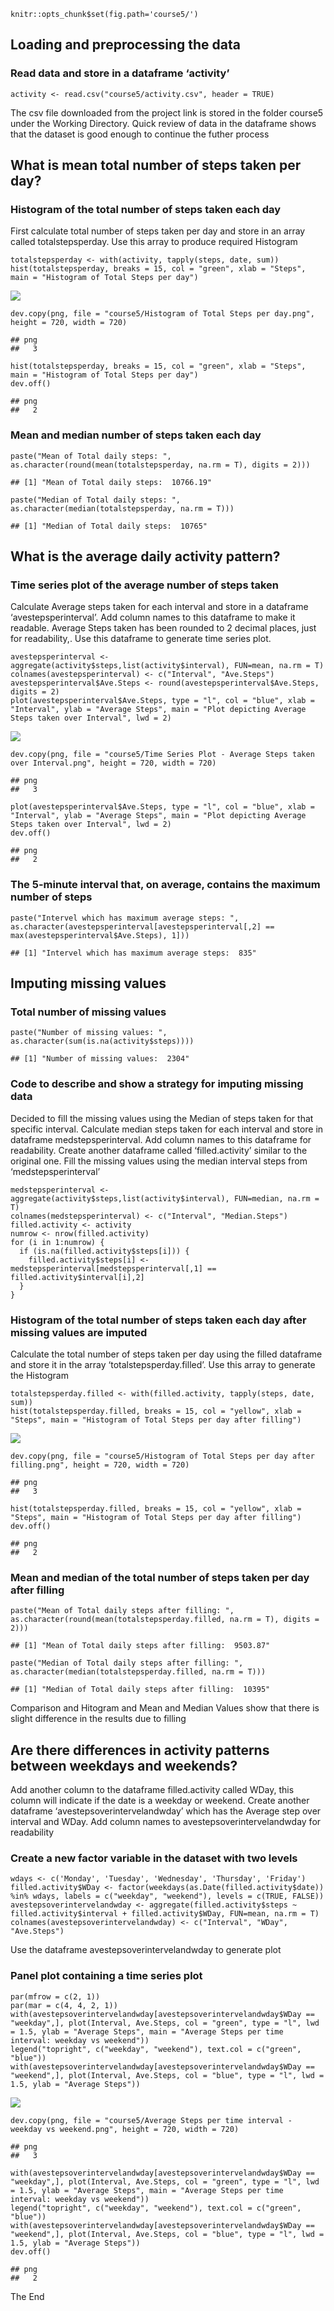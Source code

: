     knitr::opts_chunk$set(fig.path='course5/')

## Loading and preprocessing the data

### Read data and store in a dataframe ‘activity’

    activity <- read.csv("course5/activity.csv", header = TRUE)

The csv file downloaded from the project link is stored in the folder
course5 under the Working Directory. Quick review of data in the
dataframe shows that the dataset is good enough to continue the futher
process

## What is mean total number of steps taken per day?

### Histogram of the total number of steps taken each day

First calculate total number of steps taken per day and store in an
array called totalstepsperday. Use this array to produce required
Histogram

    totalstepsperday <- with(activity, tapply(steps, date, sum))
    hist(totalstepsperday, breaks = 15, col = "green", xlab = "Steps", main = "Histogram of Total Steps per day")

![](course5/unnamed-chunk-2-1.png)

    dev.copy(png, file = "course5/Histogram of Total Steps per day.png", height = 720, width = 720)

    ## png 
    ##   3

    hist(totalstepsperday, breaks = 15, col = "green", xlab = "Steps", main = "Histogram of Total Steps per day")
    dev.off()

    ## png 
    ##   2

### Mean and median number of steps taken each day

    paste("Mean of Total daily steps: ", as.character(round(mean(totalstepsperday, na.rm = T), digits = 2)))

    ## [1] "Mean of Total daily steps:  10766.19"

    paste("Median of Total daily steps: ", as.character(median(totalstepsperday, na.rm = T)))

    ## [1] "Median of Total daily steps:  10765"

## What is the average daily activity pattern?

### Time series plot of the average number of steps taken

Calculate Average steps taken for each interval and store in a dataframe
‘avestepsperinterval’. Add column names to this dataframe to make it
readable. Average Steps taken has been rounded to 2 decimal places, just
for readability,. Use this dataframe to generate time series plot.

    avestepsperinterval <- aggregate(activity$steps,list(activity$interval), FUN=mean, na.rm = T)
    colnames(avestepsperinterval) <- c("Interval", "Ave.Steps")
    avestepsperinterval$Ave.Steps <- round(avestepsperinterval$Ave.Steps, digits = 2)
    plot(avestepsperinterval$Ave.Steps, type = "l", col = "blue", xlab = "Interval", ylab = "Average Steps", main = "Plot depicting Average Steps taken over Interval", lwd = 2)

![](course5/unnamed-chunk-4-1.png)

    dev.copy(png, file = "course5/Time Series Plot - Average Steps taken over Interval.png", height = 720, width = 720)

    ## png 
    ##   3

    plot(avestepsperinterval$Ave.Steps, type = "l", col = "blue", xlab = "Interval", ylab = "Average Steps", main = "Plot depicting Average Steps taken over Interval", lwd = 2)
    dev.off()

    ## png 
    ##   2

### The 5-minute interval that, on average, contains the maximum number of steps

    paste("Intervel which has maximum average steps: ", as.character(avestepsperinterval[avestepsperinterval[,2] == max(avestepsperinterval$Ave.Steps), 1]))

    ## [1] "Intervel which has maximum average steps:  835"

## Imputing missing values

### Total number of missing values

    paste("Number of missing values: ", as.character(sum(is.na(activity$steps))))

    ## [1] "Number of missing values:  2304"

### Code to describe and show a strategy for imputing missing data

Decided to fill the missing values using the Median of steps taken for
that specific interval. Calculate median steps taken for each interval
and store in dataframe medstepsperinterval. Add column names to this
dataframe for readability. Create another dataframe called
‘filled.activity’ similar to the original one. Fill the missing values
using the median interval steps from ‘medstepsperinterval’

    medstepsperinterval <- aggregate(activity$steps,list(activity$interval), FUN=median, na.rm = T)
    colnames(medstepsperinterval) <- c("Interval", "Median.Steps")
    filled.activity <- activity
    numrow <- nrow(filled.activity)
    for (i in 1:numrow) {
      if (is.na(filled.activity$steps[i])) {
        filled.activity$steps[i] <- medstepsperinterval[medstepsperinterval[,1] == filled.activity$interval[i],2]
      }
    }

### Histogram of the total number of steps taken each day after missing values are imputed

Calculate the total number of steps taken per day using the filled
dataframe and store it in the array ‘totalstepsperday.filled’. Use this
array to generate the Histogram

    totalstepsperday.filled <- with(filled.activity, tapply(steps, date, sum))
    hist(totalstepsperday.filled, breaks = 15, col = "yellow", xlab = "Steps", main = "Histogram of Total Steps per day after filling")

![](course5/unnamed-chunk-8-1.png)

    dev.copy(png, file = "course5/Histogram of Total Steps per day after filling.png", height = 720, width = 720)

    ## png 
    ##   3

    hist(totalstepsperday.filled, breaks = 15, col = "yellow", xlab = "Steps", main = "Histogram of Total Steps per day after filling")
    dev.off()

    ## png 
    ##   2

### Mean and median of the total number of steps taken per day after filling

    paste("Mean of Total daily steps after filling: ", as.character(round(mean(totalstepsperday.filled, na.rm = T), digits = 2)))

    ## [1] "Mean of Total daily steps after filling:  9503.87"

    paste("Median of Total daily steps after filling: ", as.character(median(totalstepsperday.filled, na.rm = T)))

    ## [1] "Median of Total daily steps after filling:  10395"

Comparison and Hitogram and Mean and Median Values show that there is
slight difference in the results due to filling

## Are there differences in activity patterns between weekdays and weekends?

Add another column to the dataframe filled.activity called WDay, this
column will indicate if the date is a weekday or weekend. Create another
dataframe ‘avestepsoverintervelandwday’ which has the Average step over
interval and WDay. Add column names to avestepsoverintervelandwday for
readability

### Create a new factor variable in the dataset with two levels

    wdays <- c('Monday', 'Tuesday', 'Wednesday', 'Thursday', 'Friday')
    filled.activity$WDay <- factor(weekdays(as.Date(filled.activity$date)) %in% wdays, labels = c("weekday", "weekend"), levels = c(TRUE, FALSE))
    avestepsoverintervelandwday <- aggregate(filled.activity$steps ~ filled.activity$interval + filled.activity$WDay, FUN=mean, na.rm = T)
    colnames(avestepsoverintervelandwday) <- c("Interval", "WDay", "Ave.Steps")

Use the dataframe avestepsoverintervelandwday to generate plot

### Panel plot containing a time series plot

    par(mfrow = c(2, 1))
    par(mar = c(4, 4, 2, 1))
    with(avestepsoverintervelandwday[avestepsoverintervelandwday$WDay == "weekday",], plot(Interval, Ave.Steps, col = "green", type = "l", lwd = 1.5, ylab = "Average Steps", main = "Average Steps per time interval: weekday vs weekend"))
    legend("topright", c("weekday", "weekend"), text.col = c("green", "blue"))
    with(avestepsoverintervelandwday[avestepsoverintervelandwday$WDay == "weekend",], plot(Interval, Ave.Steps, col = "blue", type = "l", lwd = 1.5, ylab = "Average Steps"))

![](course5/unnamed-chunk-11-1.png)

    dev.copy(png, file = "course5/Average Steps per time interval - weekday vs weekend.png", height = 720, width = 720)

    ## png 
    ##   3

    with(avestepsoverintervelandwday[avestepsoverintervelandwday$WDay == "weekday",], plot(Interval, Ave.Steps, col = "green", type = "l", lwd = 1.5, ylab = "Average Steps", main = "Average Steps per time interval: weekday vs weekend"))
    legend("topright", c("weekday", "weekend"), text.col = c("green", "blue"))
    with(avestepsoverintervelandwday[avestepsoverintervelandwday$WDay == "weekend",], plot(Interval, Ave.Steps, col = "blue", type = "l", lwd = 1.5, ylab = "Average Steps"))
    dev.off()

    ## png 
    ##   2

The End
